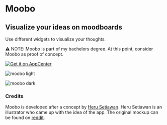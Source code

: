 # Moobo

## Visualize your ideas on moodboards

Use different widgets to visualize your thoughts.

⚠ NOTE: Moobo is part of my bachelors degree. At this point, consider Moobo as proof of concept.

[![Get it on AppCenter](https://appcenter.elementary.io/badge.svg)](https://appcenter.elementary.io/com.github.brain_child.moobo)

![moobo light](/preview/moobo_light.png)

![moobo dark](/preview/moobo_dark.png)

### Credits

Moobo is developed after a concept by [Heru Setiawan](https://hrstwn.github.io/). Heru Setiawan is an illustrator who came up with the idea of the app. The original mockup can be found on [reddit](https://www.reddit.com/r/elementaryos/comments/kg5uiw/moobo_is_a_moodboarding_and_notetaking_app/).
